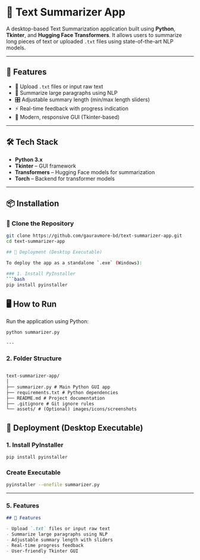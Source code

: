 # 🧠 Text Summarizer App

A desktop-based Text Summarization application built using **Python**, **Tkinter**, and **Hugging Face Transformers**. It allows users to summarize long pieces of text or uploaded `.txt` files using state-of-the-art NLP models.

---

## 🚀 Features

- 📄 Upload `.txt` files or input raw text
- 📝 Summarize large paragraphs using NLP
- 🎛️ Adjustable summary length (min/max length sliders)
- ⚡ Real-time feedback with progress indication
- 🎨 Modern, responsive GUI (Tkinter-based)

---

## 🛠️ Tech Stack

- **Python 3.x**
- **Tkinter** – GUI framework
- **Transformers** – Hugging Face models for summarization
- **Torch** – Backend for transformer models

---

## 📦 Installation

### 🔧 Clone the Repository
```bash
git clone https://github.com/gauravmore-bd/text-summarizer-app.git
cd text-summarizer-app

## 🚚 Deployment (Desktop Executable)

To deploy the app as a standalone `.exe` (Windows):

### 1. Install PyInstaller
```bash
pip install pyinstaller


```
## 🖥️ How to Run

Run the application using Python:

```bash
python summarizer.py

---
```
### 2. **Folder Structure**

```markdown

text-summarizer-app/
│
├── summarizer.py # Main Python GUI app
├── requirements.txt # Python dependencies
├── README.md # Project documentation
├── .gitignore # Git ignore rules
└── assets/ # (Optional) images/icons/screenshots
```
## 🚚 Deployment (Desktop Executable)

### 1. Install PyInstaller
```bash
pip install pyinstaller

```
### Create Executable
```bash
pyinstaller --onefile summarizer.py
```

---

### 5. **Features**

```markdown
## 🚀 Features

- Upload `.txt` files or input raw text  
- Summarize large paragraphs using NLP  
- Adjustable summary length with sliders  
- Real-time progress feedback  
- User-friendly Tkinter GUI  
